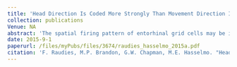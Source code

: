 ```yaml
---
title: 'Head Direction Is Coded More Strongly Than Movement Direction In A Population Of Entorhinal Neurons'
collection: publications
Venue: NA 
abstract: 'The spatial firing pattern of entorhinal grid cells may be important for navigation Many different computational models of grid cell firing use path integration based on movement direction and the associated movement speed to drive grid cells However the response of neurons to movement direction has rarely been tested in contrast to multiple studies showing responses of neurons to head direction Here we analyzed the difference between head direction and movement direction during rat movement and analyzed cells recorded from entorhinal cortex for their tuning to movement direction During foraging behavior movement direction differs significantly from head direction The analysis of neuron responses shows that only 5 out of 758 medial entorhinal cells show significant coding for both movement direction and head direction when evaluating periods of rat behavior with speeds above 10 cm/s and 7301 angular difference between movement and head direction None of the cells coded movement direction alone In contrast 21 cells in this population coded only head direction during behavioral epochs with these constraints indicating much stronger coding of head direction in this population This suggests that the movement direction signal required by most grid cell models may arise from other brain structures than the medial entorhinal cortex'
date: 2015-9-1
paperurl: /files/myPubs/files/3674/raudies_hasselmo_2015a.pdf
citation: 'F. Raudies, M.P. Brandon, G.W. Chapman, M.E. Hasselmo. "Head Direction Is Coded More Strongly Than Movement Direction In A Population Of Entorhinal Neurons", <i>Brain Research</i>, 2015.'
---
```

